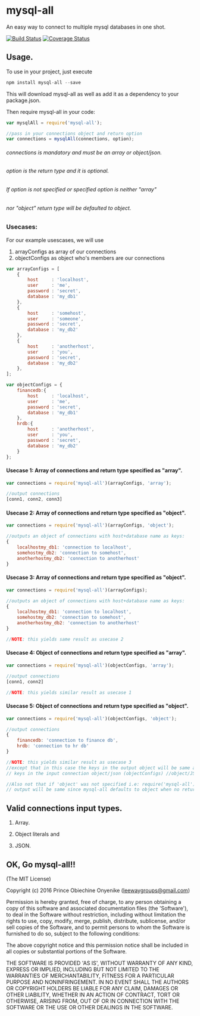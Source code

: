 # mysql-all

An easy way to connect to multiple mysql databases in one shot.

[![Build Status](https://travis-ci.org/leewaygroups/mysql-all.svg?branch=master)](https://travis-ci.org/leewaygroups/mysql-all)
[![Coverage Status](https://coveralls.io/repos/github/leewaygroups/mysql-all/badge.svg?branch=continuousIntegration)](https://coveralls.io/github/leewaygroups/mysql-all?branch=continuousIntegration)

## Usage.
To use in your project, just execute

```js
npm install mysql-all --save
```

This will download mysql-all as well as add it as a dependency to your package.json.

Then require mysql-all in your code:

```js
var mysqlAll = require('mysql-all');

//pass in your connections object and return option
var connections = mysqlAll(connections, option);
```

######  connections is mandatory and must be an array or object/json.
######  option is the return type and it is optional. 
######  If  option is not specified or specified option is neither "array" 
######  nor "object" return type will be defaulted to object.

### Usecases:
For our example usescases, we will use
1. arrayConfigs as array of our connections
2. objectConfigs as object who's members are our connections

```js
var arrayConfigs = [
    {
        host     : 'localhost',
        user     : 'me',
        password : 'secret',
        database : 'my_db1'
    },
    {
        host     : 'somehost',
        user     : 'someone',
        password : 'secret',
        database : 'my_db2'
    },
    {
        host     : 'anotherhost',
        user     : 'you',
        password : 'secret',
        database : 'my_db2'
    },
];

var objectConfigs = {
    financedb:{
        host     : 'localhost',
        user     : 'me',
        password : 'secret',
        database : 'my_db1'
    },
    hrdb:{
        host     : 'anotherhost',
        user     : 'you',
        password : 'secret',
        database : 'my_db2'
    }
};
```

#### Usecase 1: Array of connections and return type specified as "array".

 ```js
var connections = require('mysql-all')(arrayConfigs, 'array');

//output connections
[conn1, conn2, conn3]
```


#### Usecase 2: Array of connections and return type specified as "object".
```js
var connections = require('mysql-all')(arrayConfigs, 'object');

//outputs an object of connections with host+database name as keys:
{
    localhostmy_db1: 'connection to localhost',
    somehostmy_db2: 'connection to somehost',
    anotherhostmy_db2: 'connection to anotherhost'
}
```


#### Usecase 3: Array of connections and return type specified as "object".
```js
var connections = require('mysql-all')(arrayConfigs);

//outputs an object of connections with host+database name as keys:
{
    localhostmy_db1: 'connection to localhost',
    somehostmy_db2: 'connection to somehost',
    anotherhostmy_db2: 'connection to anotherhost'
}

//NOTE: this yields same result as usecase 2
```


#### Usecase 4: Object of connections and return type specified as "array".
```js
var connections = require('mysql-all')(objectConfigs, 'array');

//output connections
[conn1, conn2]

//NOTE: this yields similar result as usecase 1
```


#### Usecase 5: Object of connections and return type specified as "object".
```js
var connections = require('mysql-all')(objectConfigs, 'object');

//output connections
{
    financedb: 'connection to finance db',
    hrdb: 'connection to hr db'
}

//NOTE: this yields similar result as usecase 3
//except that in this case the keys in the output object will be same as the
// keys in the input connection object/json (objectConfigs) //object/JSON.

//Also not that if 'object' was not specified i.e: require('mysql-all')(objectConfigs);
// output will be same since mysql-all defaults to object when no return option is specified.
```

## Valid connections input types.

1. Array.

2. Object literals and 

3. JSON.


## OK, Go mysql-all!!



(The MIT License)

Copyright (c) 2016 Prince Obiechine Onyenike (leewaygroups@gmail.com)

Permission is hereby granted, free of charge, to any person obtaining
a copy of this software and associated documentation files (the
'Software'), to deal in the Software without restriction, including
without limitation the rights to use, copy, modify, merge, publish,
distribute, sublicense, and/or sell copies of the Software, and to
permit persons to whom the Software is furnished to do so, subject to
the following conditions:

The above copyright notice and this permission notice shall be
included in all copies or substantial portions of the Software.

THE SOFTWARE IS PROVIDED 'AS IS', WITHOUT WARRANTY OF ANY KIND,
EXPRESS OR IMPLIED, INCLUDING BUT NOT LIMITED TO THE WARRANTIES OF
MERCHANTABILITY, FITNESS FOR A PARTICULAR PURPOSE AND NONINFRINGEMENT.
IN NO EVENT SHALL THE AUTHORS OR COPYRIGHT HOLDERS BE LIABLE FOR ANY
CLAIM, DAMAGES OR OTHER LIABILITY, WHETHER IN AN ACTION OF CONTRACT,
TORT OR OTHERWISE, ARISING FROM, OUT OF OR IN CONNECTION WITH THE
SOFTWARE OR THE USE OR OTHER DEALINGS IN THE SOFTWARE.